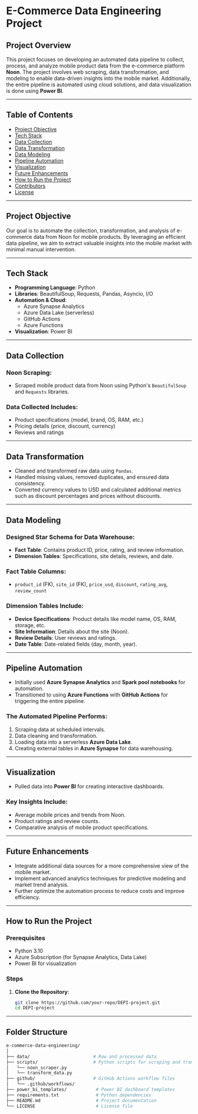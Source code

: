 # E-Commerce Data Engineering Project

## Project Overview
This project focuses on developing an automated data pipeline to collect, process, and analyze mobile product data from the e-commerce platform **Noon**. The project involves web scraping, data transformation, and modeling to enable data-driven insights into the mobile market. Additionally, the entire pipeline is automated using cloud solutions, and data visualization is done using **Power BI**.

---

## Table of Contents
- [Project Objective](#project-objective)
- [Tech Stack](#tech-stack)
- [Data Collection](#data-collection)
- [Data Transformation](#data-transformation)
- [Data Modeling](#data-modeling)
- [Pipeline Automation](#pipeline-automation)
- [Visualization](#visualization)
- [Future Enhancements](#future-enhancements)
- [How to Run the Project](#how-to-run-the-project)
- [Contributors](#contributors)
- [License](#license)

---

## Project Objective
Our goal is to automate the collection, transformation, and analysis of e-commerce data from Noon for mobile products. By leveraging an efficient data pipeline, we aim to extract valuable insights into the mobile market with minimal manual intervention.

---

## Tech Stack
- **Programming Language**: Python
- **Libraries**: BeautifulSoup, Requests, Pandas, Asyncio, I/O
- **Automation & Cloud**:
  - Azure Synapse Analytics
  - Azure Data Lake (serverless)
  - GitHub Actions
  - Azure Functions
- **Visualization**: Power BI

---

## Data Collection

### Noon Scraping:
- Scraped mobile product data from Noon using Python's `BeautifulSoup` and `Requests` libraries.

### Data Collected Includes:
- Product specifications (model, brand, OS, RAM, etc.)
- Pricing details (price, discount, currency)
- Reviews and ratings

---

## Data Transformation
- Cleaned and transformed raw data using `Pandas`.
- Handled missing values, removed duplicates, and ensured data consistency.
- Converted currency values to USD and calculated additional metrics such as discount percentages and prices without discounts.

---

## Data Modeling

### Designed Star Schema for Data Warehouse:
- **Fact Table**: Contains product ID, price, rating, and review information.
- **Dimension Tables**: Specifications, site details, reviews, and date.

### Fact Table Columns:
- `product_id` (FK), `site_id` (FK), `price_usd`, `discount`, `rating_avg`, `review_count`

### Dimension Tables Include:
- **Device Specifications**: Product details like model name, OS, RAM, storage, etc.
- **Site Information**: Details about the site (Noon).
- **Review Details**: User reviews and ratings.
- **Date Table**: Date-related fields (day, month, year).

---

## Pipeline Automation
- Initially used **Azure Synapse Analytics** and **Spark pool notebooks** for automation.
- Transitioned to using **Azure Functions** with **GitHub Actions** for triggering the entire pipeline.

### The Automated Pipeline Performs:
1. Scraping data at scheduled intervals.
2. Data cleaning and transformation.
3. Loading data into a serverless **Azure Data Lake**.
4. Creating external tables in **Azure Synapse** for data warehousing.

---

## Visualization
- Pulled data into **Power BI** for creating interactive dashboards.

### Key Insights Include:
- Average mobile prices and trends from Noon.
- Product ratings and review counts.
- Comparative analysis of mobile product specifications.

---

## Future Enhancements
- Integrate additional data sources for a more comprehensive view of the mobile market.
- Implement advanced analytics techniques for predictive modeling and market trend analysis.
- Further optimize the automation process to reduce costs and improve efficiency.

---

## How to Run the Project

### Prerequisites
- Python 3.10
- Azure Subscription (for Synapse Analytics, Data Lake)
- Power BI for visualization

### Steps

1. **Clone the Repository**:
   ```bash
   git clone https://github.com/your-repo/DEPI-project.git
   cd DEPI-project
---

## Folder Structure

```bash
e-commerce-data-engineering/
│
├── data/                        # Raw and processed data
├── scripts/                     # Python scripts for scraping and transformations
│   └── noon_scraper.py
│   └── transform_data.py
├── github/                      # GitHub Actions workflow files
│   └── .github/workflows/
├── power_bi_templates/           # Power BI dashboard templates
├── requirements.txt              # Python dependencies
├── README.md                     # Project documentation
└── LICENSE                       # License file
